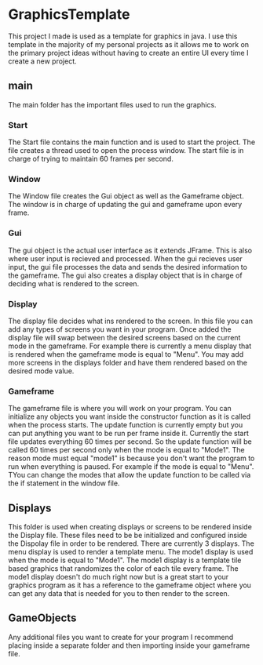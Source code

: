 # GraphicsTemplate
 
This project I made is used as a template for graphics in java. I use this template in the majority of my personal projects as it allows me to work on the primary project ideas without having to create an entire UI every time I create a new project.

## main

The main folder has the important files used to run the graphics.

### Start

The Start file contains the main function and is used to start the project. The file creates a thread used to open the process window. The start file is in charge of trying to maintain 60 frames per second.

### Window

The Window file creates the Gui object as well as the Gameframe object. The window is in charge of updating the gui and gameframe upon every frame.

### Gui

The gui object is the actual user interface as it extends JFrame. This is also where user input is recieved and processed. When the gui recieves user input, the gui file processes the data and sends the desired information to the gameframe. The gui also creates a display object that is in charge of deciding what is rendered to the screen.

### Display

The display file decides what ins rendered to the screen. In this file you can add any types of screens you want in your program. Once added the display file will swap between the desired screens based on the current mode in the gameframe. For example there is currently a menu display that is rendered when the gameframe mode is equal to "Menu". You may add more screens in the displays folder and have them rendered based on the desired mode value.

### Gameframe

The gameframe file is where you will work on your program. You can initialize any objects you want inside the constructor function as it is called when the process starts. The update function is currently empty but you can put anything you want to be run per frame inside it. Currently the start file updates everything 60 times per second. So the update function will be called 60 times per second only when the mode is equal to "Mode1". The reason mode must equal "mode1" is because you don't want the program to run when everything is paused. For example if the mode is equal to "Menu". TYou can change the modes that allow the update function to be called via the if statement in the window file.

## Displays

This folder is used when creating displays or screens to be rendered inside the Display file. These files need to be be initialized and configured inside the Dispolay file in order to be rendered. There are currently 3 displays. The menu display is used to render a template menu. The mode1 display is used when the mode is equal to "Mode1". The mode1 display is a template tile based graphics that randomizes the color of each tile every frame. The mode1 display doesn't do much right now but is a great start to your graphics program as it has a reference to the gameframe object where you can get any data that is needed for you to then render to the screen.

## GameObjects

Any additional files you want to create for your program I recommend placing inside a separate folder and then importing inside your gameframe file.
